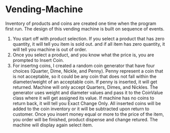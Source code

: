 # Vending-Machine

Inventory of products and coins are created one time when the program first run. The design of this vending machine is built on sequence of events.
1. You start off with product selection. If you select a product that has zero quantity, it will tell you item is sold out. and if all item has zero quantity, it will tell you machine is out of order.
2. Once you select a product, and you know what the price is, you are prompted to Insert Coin.
3. For insertng coins, I created a random coin generator that have four choices (Quarter, Dime, Nickle, and Penny). Penny represent a coin that is not acceptable, so it could be any coin that does not fall within the diameter/weight of an acceptable coin. If penny is inserted, it will get returned. Machine will only accept Quarters, Dimes, and Nickles. The generator uses weight and diameter values and pass it to the CoinValue class where it will get assigned its value. If machine has no coins to return back, it will tell you Exact Change Only. All inserted coins will be added to the coin inventory or it will be subtracted upon return to customer. Once you insert money equal or more to the price of the item, you order will be finished, product dispense and change retured. The machine will display again select item.
